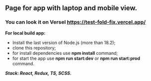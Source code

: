 ## Page for app with laptop and mobile view.
### You can look it on Versel https://test-fold-fix.vercel.app/

<b>For local build app:</b>
- Install the last version of Node.js (more than 18.2);
- clone this repository; 
- for install dependencies use **npm install** command;
- for start the app use **npm run start:dev** or **npm run start:prod** command.

***Stack: React, Redux, TS, SCSS.***

